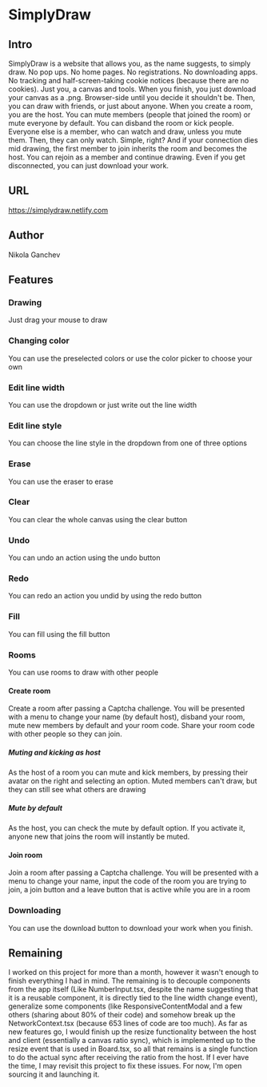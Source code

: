 # SimplyDraw

## Intro

SimplyDraw is a website that allows you, as the name suggests, to simply draw. No pop ups. No home pages. No registrations. No downloading apps. No tracking and half-screen-taking cookie notices (because there are no cookies). Just you, a canvas and tools. When you finish, you just download your canvas as a .png. Browser-side until you decide it shouldn't be. Then, you can draw with friends, or just about anyone. When you create a room, you are the host. You can mute members (people that joined the room) or mute everyone by default. You can disband the room or kick people. Everyone else is a member, who can watch and draw, unless you mute them. Then, they can only watch. Simple, right? And if your connection dies mid drawing, the first member to join inherits the room and becomes the host. You can rejoin as a member and continue drawing. Even if you get disconnected, you can just download your work.

## URL

<https://simplydraw.netlify.com>

## Author

Nikola Ganchev

## Features

### Drawing

Just drag your mouse to draw

### Changing color

You can use the preselected colors or use the color picker to choose your own

### Edit line width

You can use the dropdown or just write out the line width

### Edit line style

You can choose the line style in the dropdown from one of three options

### Erase

You can use the eraser to erase

### Clear

You can clear the whole canvas using the clear button

### Undo

You can undo an action using the undo button

### Redo

You can redo an action you undid by using the redo button

### Fill

You can fill using the fill button

### Rooms

You can use rooms to draw with other people

#### Create room

Create a room after passing a Captcha challenge. You will be presented with a menu to change your name (by default host), disband your room, mute new members by default and your room code. Share your room code with other people so they can join.

##### Muting and kicking as host

As the host of a room you can mute and kick members, by pressing their avatar on the right and selecting an option. Muted members can't draw, but they can still see what others are drawing

##### Mute by default

As the host, you can check the mute by default option. If you activate it, anyone new that joins the room will instantly be muted.

#### Join room

Join a room after passing a Captcha challenge. You will be presented with a menu to change your name, input the code of the room you are trying to join, a join button and a leave button that is active while you are in a room

### Downloading

You can use the download button to download your work when you finish.

## Remaining

I worked on this project for more than a month, however it wasn't enough to finish everything I had in mind. The remaining is to decouple components from the app itself (Like NumberInput.tsx, despite the name suggesting that it is a reusable component, it is directly tied to the line width change event), generalize some components (like ResponsiveContentModal and a few others (sharing about 80% of their code) and somehow break up the NetworkContext.tsx (because 653 lines of code are too much). As far as new features go, I would finish up the resize functionality between the host and client (essentially a canvas ratio sync), which is implemented up to the resize event that is used in Board.tsx, so all that remains is a single function to do the actual sync after receiving the ratio from the host. If I ever have the time, I may revisit this project to fix these issues. For now, I'm open sourcing it and launching it.
